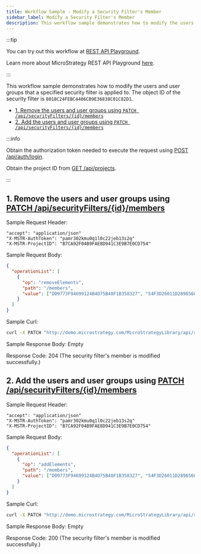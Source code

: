 ```yaml
---
title: Workflow Sample - Modify a Security Filter's Member
sidebar_label: Modify a Security Filter's Member
description: This workflow sample demonstrates how to modify the users and user groups that a specified security filter is applied to.
---
```


:::tip

You can try out this workflow at [REST API Playground](https://www.postman.com/microstrategysdk/workspace/microstrategy-rest-api/folder/16131298-b39c86ac-1a16-4100-a96d-b1a6d2f74b9c?ctx=documentation).

Learn more about MicroStrategy REST API Playground [here](/docs/getting-started/playground.md).

:::

This workflow sample demonstrates how to modify the users and user groups that a specified security filter is applied to. The object ID of the security filter is `8018C24FEBC4406CB9E36838C01C82D1`.

- [1. Remove the users and user groups using `PATCH /api/securityFilters/{id}/members`](#1-remove-the-users-and-user-groups-using-patch-apisecurityfiltersidmembers)
- [2. Add the users and user groups using `PATCH /api/securityFilters/{id}/members`](#2-add-the-users-and-user-groups-using-patch-apisecurityfiltersidmembers)

:::info

Obtain the authorization token needed to execute the request using [POST /api/auth/login](https://demo.microstrategy.com/MicroStrategyLibrary/api-docs/index.html#/Authentication/postLogin).

Obtain the project ID from [GET /api/projects](https://demo.microstrategy.com/MicroStrategyLibrary/api-docs/index.html#/Projects/getProjects_1).

:::

## 1. Remove the users and user groups using [PATCH /api/securityFilters/{id}/members](https://demo.microstrategy.com/MicroStrategyLibrary/api-docs/index.html#/Security%20Filters/updatePartialSecurityFilter)

Sample Request Header:

```http
"accept": "application/json"
"X-MSTR-AuthToken": "pamr302kmu0q1l0c22jeb13s2q"
"X-MSTR-ProjectID": "B7CA92F04B9FAE8D941C3E9B7E0CD754"
```

Sample Request Body:

```json
{
  "operationList": [
    {
      "op": "removeElements",
      "path": "/members",
      "value": ["D09773F94699124B4D75B48F1B358327", "54F3D26011D2896560009A8E67019608"]
    }
  ]
}
```

Sample Curl:

```bash
curl -X PATCH "http://demo.microstrategy.com/MicroStrategyLibrary/api/securityFilters/06648A0711D50131C00051916B98494F/members" -H "accept: */*" -H "X-MSTR-AuthToken: pamr302kmu0q1l0c22jeb13s2q" -H "X-MSTR-ProjectID: B7CA92F04B9FAE8D941C3E9B7E0CD754" -H "Content-Type: application/json" -d '{"operationList":[{"op":"removeElements","path":"/members","value":["D09773F94699124B4D75B48F1B358327","54F3D26011D2896560009A8E67019608"]}]}'
```

Sample Response Body: Empty

Response Code: 204 (The security filter's member is modified successfully.)

## 2. Add the users and user groups using [PATCH /api/securityFilters/{id}/members](https://demo.microstrategy.com/MicroStrategyLibrary/api-docs/index.html#/Security%20Filters/updatePartialSecurityFilter)

Sample Request Header:

```http
"accept": "application/json"
"X-MSTR-AuthToken": "pamr302kmu0q1l0c22jeb13s2q"
"X-MSTR-ProjectID": "B7CA92F04B9FAE8D941C3E9B7E0CD754"
```

Sample Request Body:

```json
{
  "operationList": [
    {
      "op": "addElements",
      "path": "/members",
      "value": ["D09773F94699124B4D75B48F1B358327", "54F3D26011D2896560009A8E67019608"]
    }
  ]
}
```

Sample Curl:

```bash
curl -X PATCH "http://demo.microstrategy.com/MicroStrategyLibrary/api/securityFilters/06648A0711D50131C00051916B98494F/members" -H "accept: */*" -H "X-MSTR-AuthToken: pamr302kmu0q1l0c22jeb13s2q" -H "X-MSTR-ProjectID: B7CA92F04B9FAE8D941C3E9B7E0CD754" -H "Content-Type: application/json" -d '{"operationList":[{"op":"addElements","path":"/members","value":["D09773F94699124B4D75B48F1B358327","54F3D26011D2896560009A8E67019608"]}]}'
```

Sample Response Body: Empty

Response Code: 200 (The security filter's member is modified successfully.)
